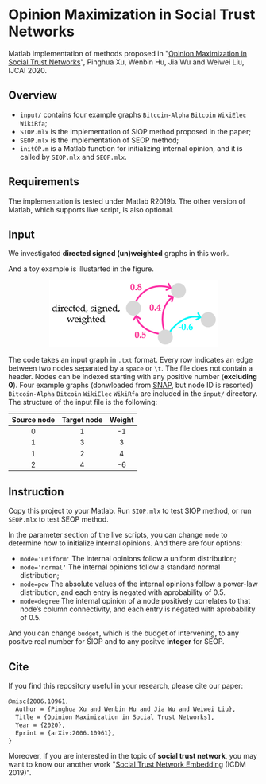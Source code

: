 # Opinion Maximization in Social Trust Networks
Matlab implementation of methods proposed in "[Opinion Maximization in Social Trust Networks](http://arxiv.org/abs/2006.10961)", Pinghua Xu, Wenbin Hu, Jia Wu and Weiwei Liu, IJCAI 2020.

## Overview
- `input/` contains four example graphs `Bitcoin-Alpha` `Bitcoin` `WikiElec` `WikiRfa`;
- `SIOP.mlx` is the implementation of SIOP method proposed in the paper;
- `SEOP.mlx` is the implementation of SEOP method;
- `initOP.m` is a Matlab function for initializing internal opinion, and it is called by `SIOP.mlx` and `SEOP.mlx`.

## Requirements
The implementation is tested under Matlab R2019b. The other version of Matlab, which supports live script, is also optional.

## Input
We investigated **directed signed (un)weighted** graphs in this work.

And a toy example is illustarted in the figure.
<div style="text-align:center"><img src ="example_graph.png" ,width=40%/></div>

The code takes an input graph in `.txt` format. Every row indicates an edge between two nodes separated by a `space` or `\t`. The file does not contain a header. Nodes can be indexed starting with any positive number (**excluding 0**). Four example graphs (donwloaded from [SNAP](http://snap.stanford.edu/data/#signnets), but node ID is resorted) `Bitcoin-Alpha` `Bitcoin` `WikiElec` `WikiRfa` are included in the `input/` directory. The structure of the input file is the following:

| Source node | Target node | Weight |
| :-----:| :----: | :----: |
| 0 | 1 | -1 |
| 1 | 3 | 3 |
| 1 | 2 | 4 |
| 2 | 4 | -6 |

## Instruction
Copy this project to your Matlab. Run `SIOP.mlx` to test SIOP method, or run `SEOP.mlx` to test SEOP method.

In the parameter section of the live scripts, you can change `mode` to determine how to initialize internal opinions. And there are four options:

- `mode='uniform'` The internal opinions follow a uniform distribution;
- `mode='normal'` The internal opinions follow a standard normal distribution;
- `mode=pow` The absolute values of the internal opinions follow a power-law distribution, and each entry is negated with aprobability of 0.5.
- `mode=degree` The internal opinion of a node positively correlates to that node’s column connectivity, and each entry is negated with aprobability of 0.5.

And you can change `budget`, which is the budget of intervening, to any positve real number for SIOP and to any positve **integer** for SEOP.

## Cite
If you find this repository useful in your research, please cite our paper:
```
@misc{2006.10961,
  Author = {Pinghua Xu and Wenbin Hu and Jia Wu and Weiwei Liu},
  Title = {Opinion Maximization in Social Trust Networks},
  Year = {2020},
  Eprint = {arXiv:2006.10961},
}
```

Moreover, if you are interested in the topic of **social trust network**, you may want to know our another work "[Social Trust Network Embedding](https://ieeexplore.ieee.org/document/8970926) (ICDM 2019)".
